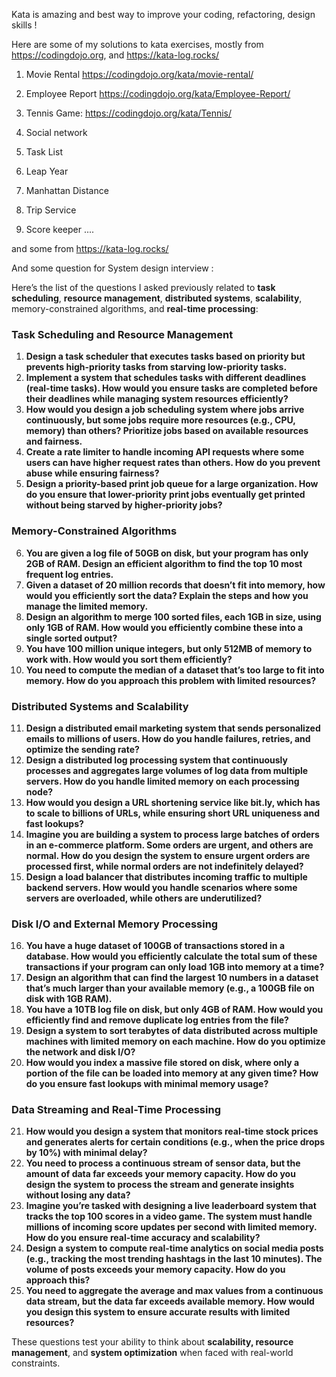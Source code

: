 Kata is amazing and best way to improve your coding, refactoring, design skills ! 

Here are some of my solutions to kata exercises, mostly from https://codingdojo.org, and https://kata-log.rocks/

1. Movie Rental 
https://codingdojo.org/kata/movie-rental/

2. Employee Report
https://codingdojo.org/kata/Employee-Report/

3. Tennis Game:
https://codingdojo.org/kata/Tennis/
4. Social network
5. Task List 
6. Leap Year
7. Manhattan Distance
8. Trip Service
9. Score keeper
....

and some from https://kata-log.rocks/

And some question for System design interview :

Here’s the list of the questions I asked previously related to **task scheduling**, **resource management**, **distributed systems**, **scalability**, memory-constrained algorithms, and **real-time processing**:

### Task Scheduling and Resource Management
1. **Design a task scheduler that executes tasks based on priority but prevents high-priority tasks from starving low-priority tasks.**
2. **Implement a system that schedules tasks with different deadlines (real-time tasks). How would you ensure tasks are completed before their deadlines while managing system resources efficiently?**
3. **How would you design a job scheduling system where jobs arrive continuously, but some jobs require more resources (e.g., CPU, memory) than others? Prioritize jobs based on available resources and fairness.**
4. **Create a rate limiter to handle incoming API requests where some users can have higher request rates than others. How do you prevent abuse while ensuring fairness?**
5. **Design a priority-based print job queue for a large organization. How do you ensure that lower-priority print jobs eventually get printed without being starved by higher-priority jobs?**

### Memory-Constrained Algorithms
6. **You are given a log file of 50GB on disk, but your program has only 2GB of RAM. Design an efficient algorithm to find the top 10 most frequent log entries.**
7. **Given a dataset of 20 million records that doesn’t fit into memory, how would you efficiently sort the data? Explain the steps and how you manage the limited memory.**
8. **Design an algorithm to merge 100 sorted files, each 1GB in size, using only 1GB of RAM. How would you efficiently combine these into a single sorted output?**
9. **You have 100 million unique integers, but only 512MB of memory to work with. How would you sort them efficiently?**
10. **You need to compute the median of a dataset that’s too large to fit into memory. How do you approach this problem with limited resources?**

### Distributed Systems and Scalability
11. **Design a distributed email marketing system that sends personalized emails to millions of users. How do you handle failures, retries, and optimize the sending rate?**
12. **Design a distributed log processing system that continuously processes and aggregates large volumes of log data from multiple servers. How do you handle limited memory on each processing node?**
13. **How would you design a URL shortening service like bit.ly, which has to scale to billions of URLs, while ensuring short URL uniqueness and fast lookups?**
14. **Imagine you are building a system to process large batches of orders in an e-commerce platform. Some orders are urgent, and others are normal. How do you design the system to ensure urgent orders are processed first, while normal orders are not indefinitely delayed?**
15. **Design a load balancer that distributes incoming traffic to multiple backend servers. How would you handle scenarios where some servers are overloaded, while others are underutilized?**

### Disk I/O and External Memory Processing
16. **You have a huge dataset of 100GB of transactions stored in a database. How would you efficiently calculate the total sum of these transactions if your program can only load 1GB into memory at a time?**
17. **Design an algorithm that can find the largest 10 numbers in a dataset that’s much larger than your available memory (e.g., a 100GB file on disk with 1GB RAM).**
18. **You have a 10TB log file on disk, but only 4GB of RAM. How would you efficiently find and remove duplicate log entries from the file?**
19. **Design a system to sort terabytes of data distributed across multiple machines with limited memory on each machine. How do you optimize the network and disk I/O?**
20. **How would you index a massive file stored on disk, where only a portion of the file can be loaded into memory at any given time? How do you ensure fast lookups with minimal memory usage?**

### Data Streaming and Real-Time Processing
21. **How would you design a system that monitors real-time stock prices and generates alerts for certain conditions (e.g., when the price drops by 10%) with minimal delay?**
22. **You need to process a continuous stream of sensor data, but the amount of data far exceeds your memory capacity. How do you design the system to process the stream and generate insights without losing any data?**
23. **Imagine you’re tasked with designing a live leaderboard system that tracks the top 100 scores in a video game. The system must handle millions of incoming score updates per second with limited memory. How do you ensure real-time accuracy and scalability?**
24. **Design a system to compute real-time analytics on social media posts (e.g., tracking the most trending hashtags in the last 10 minutes). The volume of posts exceeds your memory capacity. How do you approach this?**
25. **You need to aggregate the average and max values from a continuous data stream, but the data far exceeds available memory. How would you design this system to ensure accurate results with limited resources?**

These questions test your ability to think about **scalability, resource management**, and **system optimization** when faced with real-world constraints.
